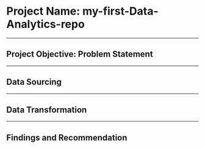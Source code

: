 # Project Name: my-first-Data-Analytics-repo

-------
## Project Objective: Problem Statement



-------
## Data Sourcing



--------
## Data Transformation



--------
## Findings and Recommendation
